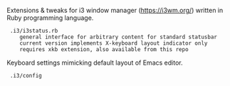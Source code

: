Extensions & tweaks for i3 window manager (https://i3wm.org/) written in Ruby programming language.

	 .i3/i3status.rb
		general interface for arbitrary content for standard statusbar
		current version implements X-keyboard layout indicator only
		requires xkb extension, also available from this repo


Keyboard settings mimicking default layout of Emacs editor.

	 .i3/config

